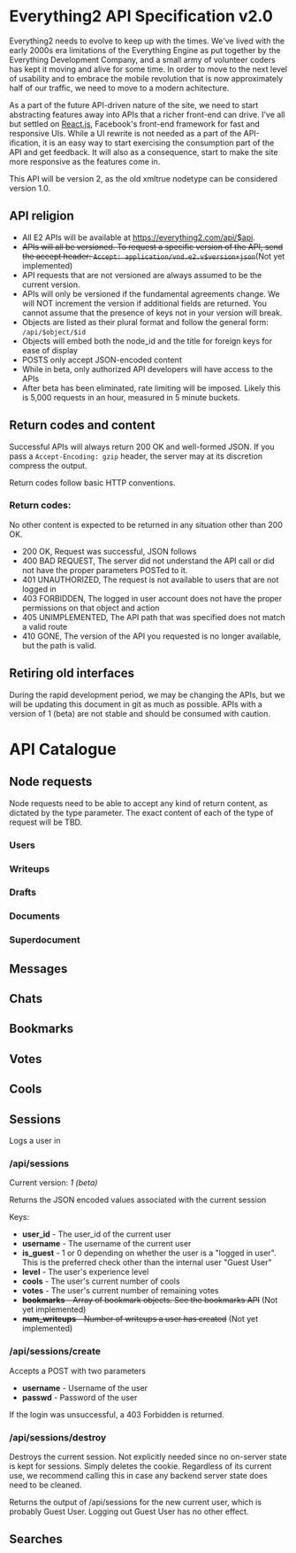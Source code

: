 # Everything2 API Specification v2.0

Everything2 needs to evolve to keep up with the times. We've lived with the early 2000s era limitations of the Everything Engine as put together by the Everything Development Company, and a small army of volunteer coders has kept it moving and alive for some time. In order to move to the next level of usability and to embrace the mobile revolution that is now approximately half of our traffic, we need to move to a modern achitecture.

As a part of the future API-driven nature of the site, we need to start abstracting features away into APIs that a richer front-end can drive. I've all but settled on [React.js](http://reactjs.com/), Facebook's front-end framework for fast and responsive UIs. While a UI rewrite is not needed as a part of the API-ification, it is an easy way to start exercising the consumption part of the API and get feedback. It will also as a consequence, start to make the site more responsive as the features come in.

This API will be version 2, as the old xmltrue nodetype can be considered version 1.0.

## API religion

* All E2 APIs will be available at https://everything2.com/api/$api. 
* ~~APIs will all be versioned. To request a specific version of the API, send the accept header: ```Accept: application/vnd.e2.v$version+json```~~(Not yet implemented)
* API requests that are not versioned are always assumed to be the current version.
* APIs will only be versioned if the fundamental agreements change. We will NOT increment the version if additional fields are returned. You cannot assume that the presence of keys not in your version will break.
* Objects are listed as their plural format and follow the general form: ````/api/$object/$id````
* Objects will embed both the node_id and the title for foreign keys for ease of display
* POSTS only accept JSON-encoded content
* While in beta, only authorized API developers will have access to the APIs
* After beta has been eliminated, rate limiting will be imposed. Likely this is 5,000 requests in an hour, measured in 5 minute buckets.

## Return codes and content

Successful APIs will always return 200 OK and well-formed JSON. If you pass a ````Accept-Encoding: gzip```` header, the server may at its discretion compress the output.

Return codes follow basic HTTP conventions.

### Return codes:

No other content is expected to be returned in any situation other than 200 OK.

* 200 OK,  Request was successful, JSON follows
* 400 BAD REQUEST, The server did not understand the API call or did not have the proper parameters POSTed to it.
* 401 UNAUTHORIZED, The request is not available to users that are not logged in
* 403 FORBIDDEN, The logged in user account does not have the proper permissions on that object and action
* 405 UNIMPLEMENTED, The API path that was specified does not match a valid route
* 410 GONE, The version of the API you requested is no longer available, but the path is valid.

## Retiring old interfaces

During the rapid development period, we may be changing the APIs, but we will be updating this document in git as much as possible. APIs with a version of 1 (beta) are not stable and should be consumed with caution.

# API Catalogue

## Node requests

Node requests need to be able to accept any kind of return content, as dictated by the type parameter. The exact content of each of the type of request will be TBD.

### Users

### Writeups

### Drafts

### Documents

### Superdocument

## Messages

## Chats

## Bookmarks

## Votes

## Cools

## Sessions

Logs a user in

### /api/sessions

Current version: *1 (beta)*

Returns the JSON encoded values associated with the current session

Keys:
* **user_id** - The user_id of the current user
* **username** - The username of the current user
* **is_guest** - 1 or 0 depending on whether the user is a "logged in user". This is the preferred check other than the internal user "Guest User"
* **level** - The user's experience level
* **cools** - The user's current number of cools
* **votes** - The user's current number of remaining votes
* ~~**bookmarks** - Array of bookmark objects. See the bookmarks API~~ (Not yet implemented)
* ~~**num_writeups** - Number of writeups a user has created~~ (Not yet implemented)

### /api/sessions/create
Accepts a POST with two parameters
* **username** - Username of the user
* **passwd** - Password of the user

If the login was unsuccessful, a 403 Forbidden is returned.

### /api/sessions/destroy
Destroys the current session. Not explicitly needed since no on-server state is kept for sessions. Simply deletes the cookie. Regardless of its current use, we recommend calling this in case any backend server state does need to be cleaned.

Returns the output of /api/sessions for the new current user, which is probably Guest User. Logging out Guest User has no other effect.

## Searches


